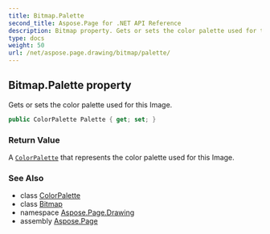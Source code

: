 ```yaml
---
title: Bitmap.Palette
second_title: Aspose.Page for .NET API Reference
description: Bitmap property. Gets or sets the color palette used for this Image
type: docs
weight: 50
url: /net/aspose.page.drawing/bitmap/palette/
---
```

## Bitmap.Palette property

Gets or sets the color palette used for this Image.

```csharp
public ColorPalette Palette { get; set; }
```

### Return Value

A [`ColorPalette`](../../../aspose.page.drawing.imaging/colorpalette/) that represents the color palette used for this Image.

### See Also

* class [ColorPalette](../../../aspose.page.drawing.imaging/colorpalette/)
* class [Bitmap](../)
* namespace [Aspose.Page.Drawing](../../bitmap/)
* assembly [Aspose.Page](../../../)


